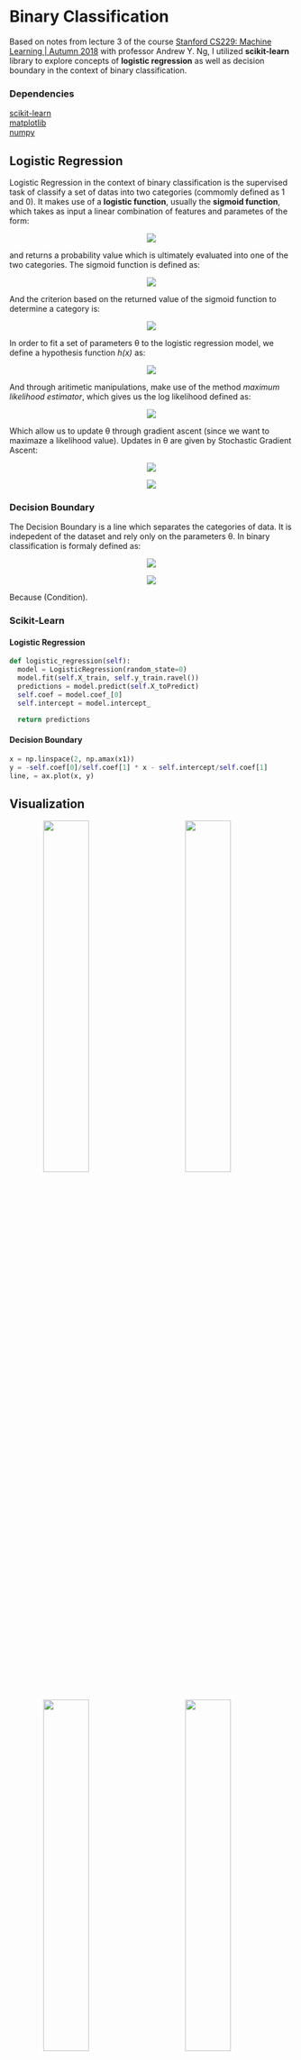 # Binary Classification
Based on notes from lecture 3 of the course [Stanford CS229: Machine Learning | Autumn 2018](https://www.youtube.com/watch?v=jGwO_UgTS7I&list=PLoROMvodv4rMiGQp3WXShtMGgzqpfVfbU) with professor Andrew Y. Ng, I utilized **scikit-learn** library to explore concepts of **logistic regression** as well as decision boundary in the context of binary classification.

### Dependencies 
[scikit-learn](https://github.com/scikit-learn/)</br>
[matplotlib](https://github.com/matplotlib/)</br>
[numpy](https://github.com/numpy)

## Logistic Regression
Logistic Regression in the context of binary classification is the supervised task of classify a set of datas into two categories (commomly defined as 1 and 0). It makes use of a **logistic function**, usually the **sigmoid function**, which takes as input a linear combination of features and parametes of the form:

<p align="center"><img src="http://www.sciweavers.org/download/Tex2Img_1615550480.png"></p>

and returns a probability value which is ultimately evaluated into one of the two categories. The sigmoid function is defined as:

<p align="center"><img src="http://www.sciweavers.org/download/Tex2Img_1615551113.png"></p>
  
And the criterion based on the returned value of the sigmoid function to determine a category is:

<p align="center"><img src="http://www.sciweavers.org/download/Tex2Img_1615557096.png"></p>
 
In order to fit a set of parameters θ to the logistic regression model, we define a hypothesis function *h(x)* as:

<p align="center"><img src="http://www.sciweavers.org/download/Tex2Img_1615554437.png"></p>

And through aritimetic manipulations, make use of the method *maximum likelihood estimator*, which gives us the log likelihood defined as:

<p align="center"><img src="http://www.sciweavers.org/download/Tex2Img_1615555529.png"></p>

Which allow us to update θ through gradient ascent (since we want to maximaze a likelihood value). Updates in θ are given by Stochastic Gradient Ascent:

<p align="center"><img src="http://www.sciweavers.org/download/Tex2Img_1615554986.png"></p>
<p align="center"><img src="http://www.sciweavers.org/download/Tex2Img_1615554991.png"></p>

### Decision Boundary
The Decision Boundary is a line which separates the categories of data. It is indepedent of the dataset and rely only on the parameters θ. In binary classification is formaly defined as:

<p align="center"><img src="http://www.sciweavers.org/download/Tex2Img_1615556494.png"></p>
<p align="center"><img src="http://www.sciweavers.org/download/Tex2Img_1615556282.png"></p>

Because (Condition).

### Scikit-Learn
#### Logistic Regression
```python
def logistic_regression(self):
  model = LogisticRegression(random_state=0)
  model.fit(self.X_train, self.y_train.ravel())
  predictions = model.predict(self.X_toPredict)
  self.coef = model.coef_[0]
  self.intercept = model.intercept_

  return predictions
```

#### Decision Boundary
```python
x = np.linspace(2, np.amax(x1))
y = -self.coef[0]/self.coef[1] * x - self.intercept/self.coef[1]
line, = ax.plot(x, y)
```

## Visualization
<div align="center">
<img src="https://user-images.githubusercontent.com/29299799/110936147-31e87c80-830f-11eb-884f-b530804a2ff6.png" width="40%" height="40%" style="float:left">
<img src="https://user-images.githubusercontent.com/29299799/110936151-3319a980-830f-11eb-9467-08823427cf2e.png" width="40%" height="40%">
</div>

<div align="center">
<img src="https://user-images.githubusercontent.com/29299799/110936148-32811300-830f-11eb-9a99-8c270fc21a38.png" width="40%" height="40%" style="float:left">
<img src="https://user-images.githubusercontent.com/29299799/110936149-3319a980-830f-11eb-96e2-de4a28591c0c.png" width="40%" height="40%">
</div>
